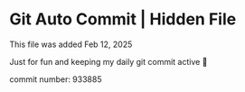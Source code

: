 # Git Auto Commit | Hidden File

This file was added Feb 12, 2025

Just for fun and keeping my daily git commit active 🤪

commit number: 933885

